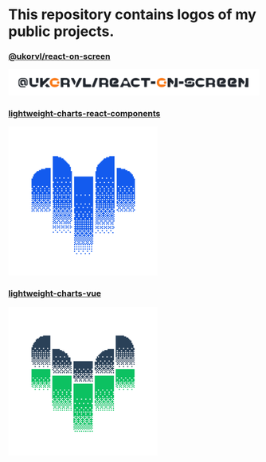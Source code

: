 # This repository contains logos of my public projects.

### [@ukorvl/react-on-screen](https://github.com/ukorvl/react-on-screen)

<picture>
  <source media="(prefers-color-scheme: dark)" srcset="./react-on-screen/react-on-screen-dark.svg"/>
  <img alt="react-on-screen logo" src="./react-on-screen/react-on-screen.svg" width="600"/>
</picture>

### [lightweight-charts-react-components](https://github.com/ukorvl/lightweight-charts-react-components)

<img
  alt="lightweight-charts-react-components logo"
  src="./lightweight-charts-react-components/logo.svg"
  width="300"
  height="300"
  loading="lazy"
/>

### [lightweight-charts-vue](https://github.com/ukorvl/lightweight-charts-vue)

<img
  alt="lightweight-charts-vue logo"
  src="./lightweight-charts-vue/logo.svg"
  width="300"
  height="300"
  loading="lazy"
/>
